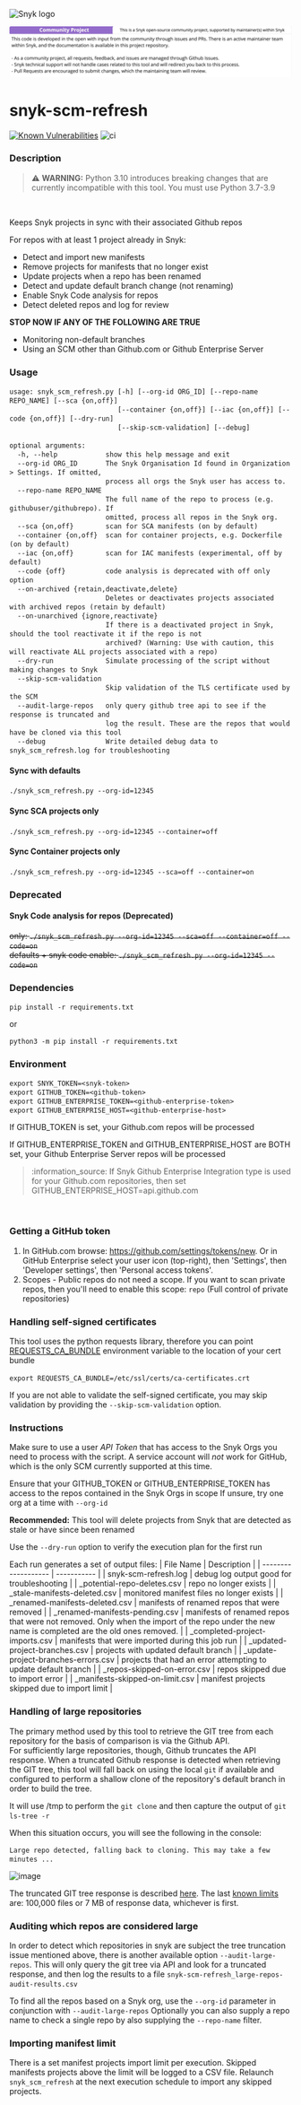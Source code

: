 ![Snyk logo](https://snyk.io/style/asset/logo/snyk-print.svg)

![snyk-oss-category](https://github.com/snyk-labs/oss-images/blob/main/oss-community.jpg)

# snyk-scm-refresh
[![Known Vulnerabilities](https://snyk.io/test/github/snyk-labs/snyk-scm-refresh/badge.svg)](https://snyk.io/test/github/snyk-labs/snyk-scm-refresh) ![ci](https://github.com/snyk-labs/snyk-scm-refresh/actions/workflows/ci.yml/badge.svg)

### Description

<blockquote>
<g-emoji class="g-emoji" alias="warning" fallback-src="https://github.githubassets.com/images/icons/emoji/unicode/26a0.png">⚠️</g-emoji> <strong>WARNING:</strong>
Python 3.10 introduces breaking changes that are currently incompatible with this tool. You must use Python 3.7-3.9
</blockquote>
<br/>

Keeps Snyk projects in sync with their associated Github repos

For repos with at least 1 project already in Snyk:
- Detect and import new manifests
- Remove projects for manifests that no longer exist
- Update projects when a repo has been renamed 
- Detect and update default branch change (not renaming)
- Enable Snyk Code analysis for repos
- Detect deleted repos and log for review



**STOP NOW IF ANY OF THE FOLLOWING ARE TRUE**
- Monitoring non-default branches
- Using an SCM other than Github.com or Github Enterprise Server

### Usage
```
usage: snyk_scm_refresh.py [-h] [--org-id ORG_ID] [--repo-name REPO_NAME] [--sca {on,off}]
                           [--container {on,off}] [--iac {on,off}] [--code {on,off}] [--dry-run]
                           [--skip-scm-validation] [--debug]

optional arguments:
  -h, --help            show this help message and exit
  --org-id ORG_ID       The Snyk Organisation Id found in Organization > Settings. If omitted,
                        process all orgs the Snyk user has access to.
  --repo-name REPO_NAME
                        The full name of the repo to process (e.g. githubuser/githubrepo). If
                        omitted, process all repos in the Snyk org.
  --sca {on,off}        scan for SCA manifests (on by default)
  --container {on,off}  scan for container projects, e.g. Dockerfile (on by default)
  --iac {on,off}        scan for IAC manifests (experimental, off by default)
  --code {off}          code analysis is deprecated with off only option
  --on-archived {retain,deactivate,delete}
                        Deletes or deactivates projects associated with archived repos (retain by default)
  --on-unarchived {ignore,reactivate}
                        If there is a deactivated project in Snyk, should the tool reactivate it if the repo is not
                        archived? (Warning: Use with caution, this will reactivate ALL projects associated with a repo)
  --dry-run             Simulate processing of the script without making changes to Snyk
  --skip-scm-validation
                        Skip validation of the TLS certificate used by the SCM
  --audit-large-repos   only query github tree api to see if the response is truncated and 
                        log the result. These are the repos that would have be cloned via this tool
  --debug               Write detailed debug data to snyk_scm_refresh.log for troubleshooting
```

#### Sync with defaults
`./snyk_scm_refresh.py --org-id=12345`

#### Sync SCA projects only
`./snyk_scm_refresh.py --org-id=12345 --container=off`

#### Sync Container projects only
`./snyk_scm_refresh.py --org-id=12345 --sca=off --container=on`

### Deprecated
#### Snyk Code analysis for repos (Deprecated)
~~only: `./snyk_scm_refresh.py --org-id=12345 --sca=off --container=off --code=on`~~</br>
~~defaults + snyk code enable: `./snyk_scm_refresh.py --org-id=12345 --code=on`~~


### Dependencies
```
pip install -r requirements.txt
```
or
```
python3 -m pip install -r requirements.txt
```
### Environment
```
export SNYK_TOKEN=<snyk-token>
export GITHUB_TOKEN=<github-token>
export GITHUB_ENTERPRISE_TOKEN=<github-enterprise-token>
export GITHUB_ENTERPRISE_HOST=<github-enterprise-host>
```
If GITHUB_TOKEN is set, your Github.com repos will be processed

If GITHUB_ENTERPRISE_TOKEN and GITHUB_ENTERPRISE_HOST are BOTH set, your Github Enterprise Server repos will be processed

<blockquote>
:information_source:
If Snyk Github Enterprise Integration type is used for your Github.com repositories, then set GITHUB_ENTERPRISE_HOST=api.github.com
</blockquote>
<br/>

### Getting a GitHub token

1. In GitHub.com browse: https://github.com/settings/tokens/new. Or in GitHub Enterprise select your user icon (top-right), then 'Settings', then 'Developer settings', then 'Personal access tokens'.
2. Scopes - Public repos do not need a scope. If you want to scan private repos, then you'll need to enable this scope: `repo` (Full control of private repositories)

### Handling self-signed certificates
This tool uses the python requests library, therefore you can point [REQUESTS_CA_BUNDLE](https://docs.python-requests.org/en/master/user/advanced/#ssl-cert-verification) environment variable to the location of your cert bundle

`export REQUESTS_CA_BUNDLE=/etc/ssl/certs/ca-certificates.crt`

If you are not able to validate the self-signed certificate, you may skip validation by providing the `--skip-scm-validation` option. 

### Instructions
Make sure to use a user *API Token* that has access to the Snyk Orgs you need to process with the script.  A service account will *not* work for GitHub, which is the only SCM currently supported at this time.

Ensure that your GITHUB_TOKEN or GITHUB_ENTERPRISE_TOKEN has access to the repos contained in the Snyk Orgs in scope
If unsure, try one org at a time with `--org-id`

**Recommended:**
This tool will delete projects from Snyk that are detected as stale or have since been renamed

Use the `--dry-run` option to verify the execution plan for the first run

  Each run generates a set of output files:
| File Name           | Description |
| ------------------- | ----------- |
| snyk-scm-refresh.log | debug log output good for troubleshooting |
| _potential-repo-deletes.csv | repo no longer exists |
| _stale-manifests-deleted.csv | monitored manifest files no longer exists |
| _renamed-manifests-deleted.csv | manifests of renamed repos that were removed |
| _renamed-manifests-pending.csv | manifests of renamed repos that were not removed. Only when the import of the repo under the new name is completed are the old ones removed. |
| _completed-project-imports.csv | manifests that were imported during this job run |
| _updated-project-branches.csv | projects with updated default branch  |
| _update-project-branches-errors.csv | projects that had an error attempting to update default branch |
| _repos-skipped-on-error.csv | repos skipped due to import error |
| _manifests-skipped-on-limit.csv | manifest projects skipped due to import limit |

### Handling of large repositories
The primary method used by this tool to retrieve the GIT tree from each repository for the basis of comparison is via the Github API.  
For sufficiently large repositories, though, Github truncates the API response.  When a truncated Github response is detected when retrieving the GIT tree,
this tool will fall back on using the local `git` if available and configured to perform a shallow clone of the repository's default branch in order to build the tree.

It will use /tmp to perform the `git clone` and then capture the output of `git ls-tree -r`

When this situation occurs, you will see the following in the console:
```
Large repo detected, falling back to cloning. This may take a few minutes ...
```

![image](https://user-images.githubusercontent.com/59706011/163878251-e874b073-eab6-48c0-9bd3-ea995005e4a9.png)

The truncated GIT tree response is described [here](https://docs.github.com/en/rest/reference/git#get-a-tree).  The last [known limits](https://github.community/t/github-get-tree-api-limits-and-recursivity/1300/2) are: 100,000 files or 7 MB of response data, whichever is first.

### Auditing which repos are considered large
In order to detect which repositories in snyk are subject the tree truncation issue mentioned above, there is another available option `--audit-large-repos`.
This will only query the git tree via API and look for a truncated response, and then log the results to a file `snyk-scm-refresh_large-repos-audit-results.csv`

To find all the repos based on a Snyk org, use the `--org-id` parameter in conjunction with `--audit-large-repos`
Optionally you can also supply a repo name to check a single repo by also supplying the `--repo-name` filter.

### Importing manifest limit
There is a set manifest projects import limit per execution. Skipped manifests projects above the limit will be logged to a CSV file.
Relaunch `snyk_scm_refresh` at the next execution schedule to import any skipped projects.
